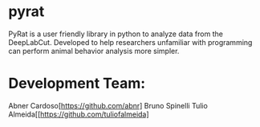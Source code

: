 # pyrat
PyRat is a user friendly library in python to analyze data from the DeepLabCut. Developed to help researchers unfamiliar with programming can perform animal behavior analysis more simpler.



# Development Team:

Abner Cardoso[https://github.com/abnr]
Bruno Spinelli
Tulio Almeida[[https://github.com/tuliofalmeida]
